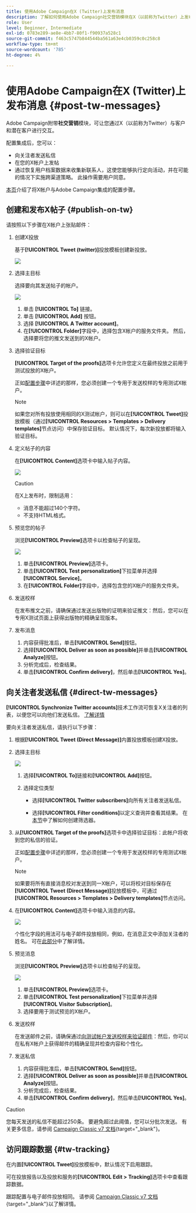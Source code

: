 ```yaml
---
title: 使用Adobe Campaign在X (Twitter)上发布消息
description: 了解如何使用Adobe Campaign社交营销模块在X（以前称为Twitter）上发布消息并向关注者发送直邮
role: User
level: Beginner, Intermediate
exl-id: 0783e289-ae8e-4bb7-80f1-f90937a528c1
source-git-commit: f463c5747b844544ba561a63e4cb0359c0c258c8
workflow-type: tm+mt
source-wordcount: '785'
ht-degree: 4%

---
```



# 使用Adobe Campaign在X (Twitter)上发布消息 {#post-tw-messages}

Adobe Campaign附带&#x200B;**社交营销**&#x200B;模块，可让您通过X（以前称为Twitter）与客户和潜在客户进行交互。

配置集成后，您可以：

* 向关注者发送私信
* 在您的X帐户上发帖
* 通过恢复用户档案数据来收集新联系人，这使您能够执行定向活动，并在可能的情况下实施跨渠道策略。 此操作需要用户同意。


[本页](../connect/ac-tw.md)介绍了将X帐户与Adobe Campaign集成的配置步骤。

## 创建和发布X帖子 {#publish-on-tw}

请按照以下步骤在X帐户上张贴邮件：

1. 创建X投放

   基于&#x200B;**[!UICONTROL Tweet (twitter)]**&#x200B;投放模板创建新投放。

   ![](assets/tw-new-delivery.png)

1. 选择主目标

   选择要向其发送帖子的帐户。

   ![](assets/tw-define-target.png)

   1. 单击 **[!UICONTROL To]** 链接。
   1. 单击 **[!UICONTROL Add]** 按钮。
   1. 选择 **[!UICONTROL A Twitter account]**。
   1. 在&#x200B;**[!UICONTROL Folder]**&#x200B;字段中，选择包含X帐户的服务文件夹。 然后，选择要将您的推文发送到的X帐户。

1. 选择验证目标

   **[!UICONTROL Target of the proofs]**&#x200B;选项卡允许您定义在最终投放之前用于测试投放的X帐户。

   正如[配置步骤](../connect/ac-tw.md#tw-test-account)中详述的那样，您必须创建一个专用于发送校样的专用测试X帐户。

   >[!NOTE]
   >
   >如果您对所有投放使用相同的X测试帐户，则可以在&#x200B;**[!UICONTROL Tweet]**&#x200B;投放模板（通过&#x200B;**[!UICONTROL Resources > Templates > Delivery templates]**&#x200B;节点访问）中保存验证目标。 默认情况下，每次新投放都将输入验证目标。

1. 定义帖子的内容

   在&#x200B;**[!UICONTROL Content]**&#x200B;选项卡中输入帖子内容。

   ![](assets/tw-delivery-content.png)

   >[!CAUTION]
   >
   >在X上发布时，限制适用：
   >
   >* 消息不能超过140个字符。
   >* 不支持HTML格式。
   >

1. 预览您的帖子

   浏览&#x200B;**[!UICONTROL Preview]**&#x200B;选项卡以检查帖子的呈现。

   ![](assets/tw-delivery-preview.png)

   1. 单击&#x200B;**[!UICONTROL Preview]**&#x200B;选项卡。
   1. 单击&#x200B;**[!UICONTROL Test personalization]**&#x200B;下拉菜单并选择&#x200B;**[!UICONTROL Service]**。
   1. 在&#x200B;**[!UICONTROL Folder]**&#x200B;字段中，选择包含您的X帐户的服务文件夹。

1. 发送校样

   在发布推文之前，请确保通过发送出版物的证明来验证推文：然后，您可以在专用X测试页面上获得出版物的精确呈现版本。

1. 发布消息

   1. 内容获得批准后，单击&#x200B;**[!UICONTROL Send]**&#x200B;按钮。
   1. 选择&#x200B;**[!UICONTROL Deliver as soon as possible]**&#x200B;并单击&#x200B;**[!UICONTROL Analyze]**&#x200B;按钮。
   1. 分析完成后，检查结果。
   1. 单击&#x200B;**[!UICONTROL Confirm delivery]**，然后单击&#x200B;**[!UICONTROL Yes]**。

## 向关注者发送私信 {#direct-tw-messages}

**[!UICONTROL Synchronize Twitter accounts]**&#x200B;技术工作流可恢复X关注者的列表，以便您可以向他们发送私信。 [了解详情](../connect/ac-tw.md#synchro-tw-accounts)

要向关注者发送私信，请执行以下步骤：

1. 根据&#x200B;**[!UICONTROL Tweet (Direct Message)]**&#x200B;内置投放模板创建X投放。

1. 选择主目标

   ![](assets/tw-dm-define-target.png)

   1. 选择&#x200B;**[!UICONTROL To]**&#x200B;链接和&#x200B;**[!UICONTROL Add]**&#x200B;按钮。

   1. 选择定位类型

      * 选择&#x200B;**[!UICONTROL Twitter subscribers]**&#x200B;向所有关注者发送私信。

      * 选择&#x200B;**[!UICONTROL Filter conditions]**&#x200B;以定义查询并查看其结果。 在[本节](../audiences/create-filters.md#advanced-filters)中了解如何创建筛选器。

1. 从&#x200B;**[!UICONTROL Target of the proofs]**&#x200B;选项卡中选择验证目标：此帐户将收到您的私信的验证。

   正如[配置步骤](../connect/ac-tw.md#tw-test-account)中详述的那样，您必须创建一个专用于发送校样的专用测试X帐户。


   >[!NOTE]
   >
   >如果要将所有直接消息校对发送到同一X帐户，可以将校对目标保存在&#x200B;**[!UICONTROL Tweet (Direct Message)]**&#x200B;投放模板中，可通过&#x200B;**[!UICONTROL Resources > Templates > Delivery templates]**&#x200B;节点访问。

1. 在&#x200B;**[!UICONTROL Content]**&#x200B;选项卡中输入消息的内容。

   ![](assets/tw-dm-content.png)

   个性化字段的用法可与电子邮件投放相同，例如，在消息正文中添加关注者的姓名。 可在[此部分](../send/personalize.md)中了解详情。

1. 预览消息

   浏览&#x200B;**[!UICONTROL Preview]**&#x200B;选项卡以检查帖子的呈现。

   ![](assets/tw-dm-preview.png)

   1. 单击&#x200B;**[!UICONTROL Preview]**&#x200B;选项卡。
   1. 单击&#x200B;**[!UICONTROL Test personalization]**&#x200B;下拉菜单并选择&#x200B;**[!UICONTROL Visitor Subscription]**。
   1. 选择要用于测试预览的X帐户。

1. 发送校样

   在发送邮件之前，请确保通过[向测试帐户发送校样来验证邮件](../send/preview-and-proof.md)：然后，你可以在私有X帐户上获得邮件的精确呈现并检查内容和个性化。

1. 发送私信

   1. 内容获得批准后，单击&#x200B;**[!UICONTROL Send]**&#x200B;按钮。
   1. 选择&#x200B;**[!UICONTROL Deliver as soon as possible]**&#x200B;并单击&#x200B;**[!UICONTROL Analyze]**&#x200B;按钮。
   1. 分析完成后，检查结果。
   1. 单击&#x200B;**[!UICONTROL Confirm delivery]**，然后单击&#x200B;**[!UICONTROL Yes]**。

>[!CAUTION]
>
>您每天发送的私信不能超过250条。 要避免超过此阈值，您可以分批次发送。 有关更多信息，请参阅 [Campaign Classic v7 文档](https://experienceleague.adobe.com/docs/campaign-classic/using/sending-messages/key-steps-when-creating-a-delivery/steps-sending-the-delivery.html?lang=zh-Hans#sending-using-multiple-waves){target="_blank"}。


## 访问跟踪数据 {#tw-tracking}

在内置&#x200B;**[!UICONTROL Tweet]**&#x200B;投放模板中，默认情况下启用跟踪。

可在投放报告以及投放和服务的&#x200B;**[!UICONTROL Edit > Tracking]**&#x200B;选项卡中查看跟踪数据。

跟踪配置与电子邮件投放相同。 请参阅 [Campaign Classic v7 文档](https://experienceleague.adobe.com/docs/campaign-classic/using/sending-messages/monitoring-deliveries/about-delivery-monitoring.html?lang=zh-Hans){target="_blank"}以了解详情。

